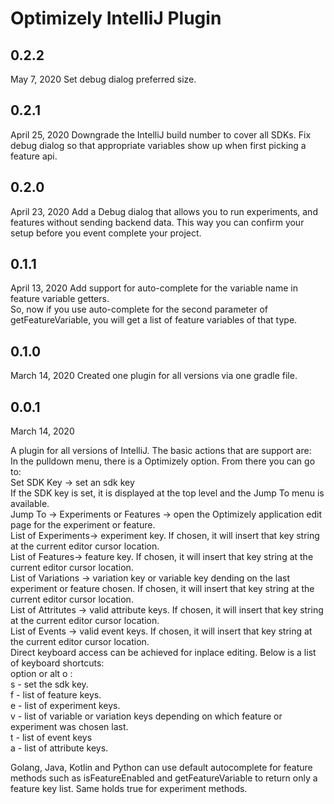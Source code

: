 # Optimizely IntelliJ Plugin

## 0.2.2
May 7, 2020
Set debug dialog preferred size.

## 0.2.1
April 25, 2020
Downgrade the IntelliJ build number to cover all SDKs.  Fix debug dialog so that appropriate variables show up when
first picking a feature api.

## 0.2.0
April 23, 2020
Add a Debug dialog that allows you to run experiments, and features without sending backend data.  This way you can confirm your setup before you event complete your project.

## 0.1.1
April 13, 2020
Add support for auto-complete for the variable name in feature variable getters.  
So, now if you use auto-complete for the second parameter of getFeatureVariable, you will get a list of feature variables 
of that type.

## 0.1.0
March 14, 2020
Created one plugin for all versions via one gradle file.

## 0.0.1
March 14, 2020

A plugin for all versions of IntelliJ.  The basic actions that are support are:<br/>
In the pulldown menu, there is a Optimizely option.  From there you can go to:<br/>
Set SDK Key -> set an sdk key<br/>
If the SDK key is set, it is displayed at the top level and the Jump To menu is available.<br/>
Jump To -> Experiments or Features -> open the Optimizely application edit page for the experiment or feature.<br/>
List of Experiments-> experiment key. If chosen, it will insert that key string at the current editor cursor location.  
List of Features-> feature key. If chosen, it will insert that key string at the current editor cursor location.  
List of Variations -> variation key or variable key dending on the last experiment or feature chosen. If chosen, it will insert that key string at the current editor cursor location.<br/> 
List of Attritutes -> valid attribute keys. If chosen, it will insert that key string at the current editor cursor location.<br/>
List of Events -> valid event keys. If chosen, it will insert that key string at the current editor cursor location.<br/>
Direct keyboard access can be achieved for inplace editing.  Below is a list of keyboard shortcuts:<br/>
option or alt o :<br/>
s - set the sdk key.<br/>
f - list of feature keys.<br/>
e - list of experiment keys.<br/>
v - list of variable or variation keys depending on which feature or experiment was chosen last.<br/>
t - list of event keys<br/>
a - list of attribute keys.<br/>

Golang, Java, Kotlin and Python can use default autocomplete for feature methods such as isFeatureEnabled and getFeatureVariable to return only a feature key list. Same holds true for experiment methods. 
